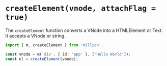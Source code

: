 # `createElement(vnode, attachFlag = true)`

The `createElement` function converts a VNode into a HTMLElement or Text. It accepts a VNode or string.

```js
import { m, createElement } from 'million';

const vnode = m('div', { id: 'app' }, ['Hello World']);
const el = createElement(vnode);
```